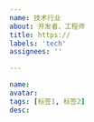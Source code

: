 ```yaml
---
name: 技术行业
about: 开发者、工程师
title: https://
labels: 'tech'
assignees: ''

---
```

<!-- 开发者、工程师 -->
```yaml
name:
avatar:
tags: [标签1, 标签2]
desc:
```
